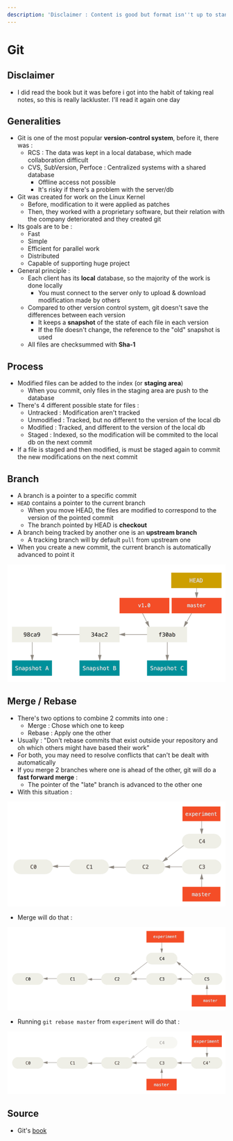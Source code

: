 ```yaml
---
description: 'Disclaimer : Content is good but format isn''t up to standard'
---
```


# Git

## Disclaimer 

* I did read the book but it was before i got into the habit of taking real notes, so this is really lackluster. I'll read it again one day

## Generalities

* Git is one of the most popular **version-control system**, before it, there was :
  * RCS : The data was kept in a local database, which made collaboration difficult
  * CVS, SubVersion, Perfoce : Centralized systems with a shared database
    * Offline access not possible
    * It's risky if there's a problem with the server/db
* Git was created for work on the Linux Kernel
  * Before, modification to it were applied as patches
  * Then, they worked with a proprietary software, but their relation with the company deteriorated and they created git
* Its goals are to be :
  * Fast
  * Simple
  * Efficient for parallel work
  * Distributed
  * Capable of supporting huge project
* General principle :
  * Each client has its **local** database, so the majority of the work is done locally
    * You must connect to the server only to upload & download modification made by others
  * Compared to other version control system, git doesn't save the differences between each version
    * It keeps a **snapshot** of the state of each file in each version
    * If the file doesn't change, the reference to the "old" snapshot is used
  * All files are checksummed with **Sha-1**

## Process

* Modified files can be added to the index \(or **staging area**\)
  * When you commit, only files in the staging area are push to the database
* There's 4 different possible state for files :
  * Untracked : Modification aren't tracked
  * Unmodified : Tracked, but no different to the version of the local db
  * Modified : Tracked, and different to the version of the local db
  * Staged : Indexed, so the modification will be commited to the local db on the next commit
* If a file is staged and then modified, is must be staged again to commit the new modifications on the next commit

## Branch

* A branch is a pointer to a specific commit
* `HEAD` contains a pointer to the current branch
  * When you move HEAD, the files are modified to correspond to the version of the pointed commit
  * The branch pointed by HEAD is **checkout**
* A branch being tracked by another one is an **upstream branch**
  * A tracking branch will by default `pull` from upstream one
* When you create a new commit, the current branch is automatically advanced to point it

![](../.gitbook/assets/branche_1.png)

## Merge / Rebase

* There's two options to combine 2 commits into one :
  * Merge : Chose which one to keep
  * Rebase : Apply one the other
* Usually : "Don't rebase commits that exist outside your repository and oh which others might have based their work"
* For both, you may need to resolve conflicts that can't be dealt with automatically
* If you merge 2 branches where one is ahead of the other, git will do a **fast forward merge** :
  * The pointer of the "late" branch is advanced to the other one
* With this situation :

![](../.gitbook/assets/merge1%20%281%29.png)

* Merge will do that :

![](../.gitbook/assets/merge2.png)

* Running  `git rebase master` from `experiment` will do that :

![](../.gitbook/assets/rebase.png)

## Source

* Git's [book](https://git-scm.com/book/fr/v2)

